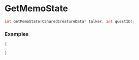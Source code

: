 # GetMemoState

```cpp - C++
int GetMemoState(CSharedCreatureData* talker, int questID);
```

### Examples
```cpp - C++
{

}
```
